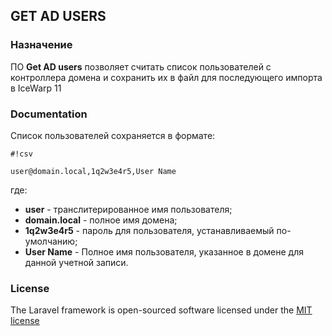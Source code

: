 ## GET AD USERS

### Назначение
ПО **Get AD users** позволяет считать список пользователей с контроллера домена и сохранить их в файл для последующего импорта в IceWarp 11

### Documentation

Список пользователей сохраняется в формате:

```
#!csv

user@domain.local,1q2w3e4r5,User Name
```
где:

* **user** - транслитерированное имя пользователя;
* **domain.local** - полное имя домена;
* **1q2w3e4r5** - пароль для пользователя, устанавливаемый по-умолчанию;
* **User Name** - Полное имя пользователя, указанное в домене для данной учетной записи.


### License

The Laravel framework is open-sourced software licensed under the [MIT license](http://opensource.org/licenses/MIT)